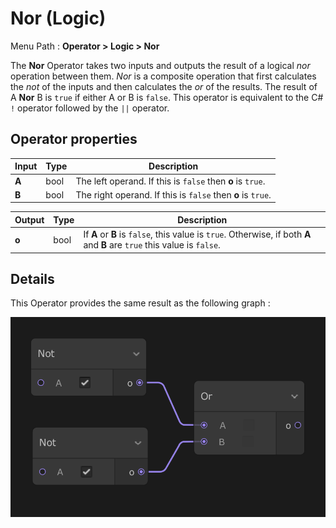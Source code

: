 # Nor (Logic)

Menu Path : **Operator > Logic > Nor**

The **Nor** Operator takes two inputs and outputs the result of a logical *nor* operation between them. *Nor* is a composite operation that first calculates the *not* of the inputs and then calculates the *or* of the results. The result of A **Nor** B is `true` if either A or B is `false`. This operator is equivalent to the C# `!` operator followed by the `||` operator.

## Operator properties

| **Input** | **Type** | **Description**                                             |
| --------- | -------- | ----------------------------------------------------------- |
| **A**     | bool     | The left operand. If this is `false` then **o** is `true`.  |
| **B**     | bool     | The right operand. If this is `false` then **o** is `true`. |

| **Output** | **Type** | **Description**                                              |
| ---------- | -------- | ------------------------------------------------------------ |
| **o**      | bool     | If **A** or **B** is `false`, this value is `true`. Otherwise, if both **A** and **B** are `true` this value is `false`. |

## Details

This Operator provides the same result as the following graph :

![](Images/Operator-NorComparisonGraph.png)